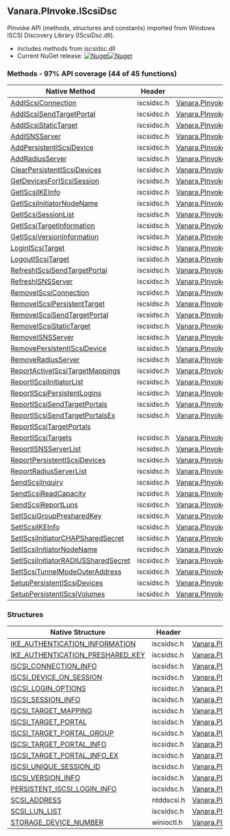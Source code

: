 ## Vanara.PInvoke.IScsiDsc  
PInvoke API (methods, structures and constants) imported from Windows ISCSI Discovery Library (IScsiDsc.dll).

- Includes methods from iscsidsc.dll  
- Current NuGet release: [![Nuget](https://img.shields.io/nuget/v/Vanara.PInvoke.IScsiDsc?logo=nuget&style=flat-square)![Nuget](https://img.shields.io/nuget/dt/Vanara.PInvoke.IScsiDsc?label=%20&style=flat-square)](https://www.nuget.org/packages/Vanara.PInvoke.IScsiDsc)  
### Methods - 97% API coverage (44 of 45 functions)  
Native Method | Header | Managed Method  
--- | --- | ---  
[AddIScsiConnection](https://www.google.com/search?num=5&q=AddIScsiConnectionA+site%3Adocs.microsoft.com) | iscsidsc.h | [Vanara.PInvoke.IScsiDsc.AddIScsiConnection](https://github.com/dahall/Vanara/search?l=C%23&q=AddIScsiConnection)  
[AddIScsiSendTargetPortal](https://www.google.com/search?num=5&q=AddIScsiSendTargetPortalA+site%3Adocs.microsoft.com) | iscsidsc.h | [Vanara.PInvoke.IScsiDsc.AddIScsiSendTargetPortal](https://github.com/dahall/Vanara/search?l=C%23&q=AddIScsiSendTargetPortal)  
[AddIScsiStaticTarget](https://www.google.com/search?num=5&q=AddIScsiStaticTargetA+site%3Adocs.microsoft.com) | iscsidsc.h | [Vanara.PInvoke.IScsiDsc.AddIScsiStaticTarget](https://github.com/dahall/Vanara/search?l=C%23&q=AddIScsiStaticTarget)  
[AddISNSServer](https://www.google.com/search?num=5&q=AddISNSServerA+site%3Adocs.microsoft.com) | iscsidsc.h | [Vanara.PInvoke.IScsiDsc.AddISNSServer](https://github.com/dahall/Vanara/search?l=C%23&q=AddISNSServer)  
[AddPersistentIScsiDevice](https://www.google.com/search?num=5&q=AddPersistentIScsiDeviceA+site%3Adocs.microsoft.com) | iscsidsc.h | [Vanara.PInvoke.IScsiDsc.AddPersistentIScsiDevice](https://github.com/dahall/Vanara/search?l=C%23&q=AddPersistentIScsiDevice)  
[AddRadiusServer](https://www.google.com/search?num=5&q=AddRadiusServerA+site%3Adocs.microsoft.com) | iscsidsc.h | [Vanara.PInvoke.IScsiDsc.AddRadiusServer](https://github.com/dahall/Vanara/search?l=C%23&q=AddRadiusServer)  
[ClearPersistentIScsiDevices](https://www.google.com/search?num=5&q=ClearPersistentIScsiDevices+site%3Adocs.microsoft.com) | iscsidsc.h | [Vanara.PInvoke.IScsiDsc.ClearPersistentIScsiDevices](https://github.com/dahall/Vanara/search?l=C%23&q=ClearPersistentIScsiDevices)  
[GetDevicesForIScsiSession](https://www.google.com/search?num=5&q=GetDevicesForIScsiSessionA+site%3Adocs.microsoft.com) | iscsidsc.h | [Vanara.PInvoke.IScsiDsc.GetDevicesForIScsiSession](https://github.com/dahall/Vanara/search?l=C%23&q=GetDevicesForIScsiSession)  
[GetIScsiIKEInfo](https://www.google.com/search?num=5&q=GetIScsiIKEInfoA+site%3Adocs.microsoft.com) | iscsidsc.h | [Vanara.PInvoke.IScsiDsc.GetIScsiIKEInfo](https://github.com/dahall/Vanara/search?l=C%23&q=GetIScsiIKEInfo)  
[GetIScsiInitiatorNodeName](https://www.google.com/search?num=5&q=GetIScsiInitiatorNodeNameA+site%3Adocs.microsoft.com) | iscsidsc.h | [Vanara.PInvoke.IScsiDsc.GetIScsiInitiatorNodeName](https://github.com/dahall/Vanara/search?l=C%23&q=GetIScsiInitiatorNodeName)  
[GetIScsiSessionList](https://www.google.com/search?num=5&q=GetIScsiSessionListA+site%3Adocs.microsoft.com) | iscsidsc.h | [Vanara.PInvoke.IScsiDsc.GetIScsiSessionList](https://github.com/dahall/Vanara/search?l=C%23&q=GetIScsiSessionList)  
[GetIScsiTargetInformation](https://www.google.com/search?num=5&q=GetIScsiTargetInformationA+site%3Adocs.microsoft.com) | iscsidsc.h | [Vanara.PInvoke.IScsiDsc.GetIScsiTargetInformation](https://github.com/dahall/Vanara/search?l=C%23&q=GetIScsiTargetInformation)  
[GetIScsiVersionInformation](https://www.google.com/search?num=5&q=GetIScsiVersionInformation+site%3Adocs.microsoft.com) | iscsidsc.h | [Vanara.PInvoke.IScsiDsc.GetIScsiVersionInformation](https://github.com/dahall/Vanara/search?l=C%23&q=GetIScsiVersionInformation)  
[LoginIScsiTarget](https://www.google.com/search?num=5&q=LoginIScsiTargetA+site%3Adocs.microsoft.com) | iscsidsc.h | [Vanara.PInvoke.IScsiDsc.LoginIScsiTarget](https://github.com/dahall/Vanara/search?l=C%23&q=LoginIScsiTarget)  
[LogoutIScsiTarget](https://www.google.com/search?num=5&q=LogoutIScsiTarget+site%3Adocs.microsoft.com) | iscsidsc.h | [Vanara.PInvoke.IScsiDsc.LogoutIScsiTarget](https://github.com/dahall/Vanara/search?l=C%23&q=LogoutIScsiTarget)  
[RefreshIScsiSendTargetPortal](https://www.google.com/search?num=5&q=RefreshIScsiSendTargetPortalA+site%3Adocs.microsoft.com) | iscsidsc.h | [Vanara.PInvoke.IScsiDsc.RefreshIScsiSendTargetPortal](https://github.com/dahall/Vanara/search?l=C%23&q=RefreshIScsiSendTargetPortal)  
[RefreshISNSServer](https://www.google.com/search?num=5&q=RefreshISNSServerA+site%3Adocs.microsoft.com) | iscsidsc.h | [Vanara.PInvoke.IScsiDsc.RefreshISNSServer](https://github.com/dahall/Vanara/search?l=C%23&q=RefreshISNSServer)  
[RemoveIScsiConnection](https://www.google.com/search?num=5&q=RemoveIScsiConnection+site%3Adocs.microsoft.com) | iscsidsc.h | [Vanara.PInvoke.IScsiDsc.RemoveIScsiConnection](https://github.com/dahall/Vanara/search?l=C%23&q=RemoveIScsiConnection)  
[RemoveIScsiPersistentTarget](https://www.google.com/search?num=5&q=RemoveIScsiPersistentTargetA+site%3Adocs.microsoft.com) | iscsidsc.h | [Vanara.PInvoke.IScsiDsc.RemoveIScsiPersistentTarget](https://github.com/dahall/Vanara/search?l=C%23&q=RemoveIScsiPersistentTarget)  
[RemoveIScsiSendTargetPortal](https://www.google.com/search?num=5&q=RemoveIScsiSendTargetPortalA+site%3Adocs.microsoft.com) | iscsidsc.h | [Vanara.PInvoke.IScsiDsc.RemoveIScsiSendTargetPortal](https://github.com/dahall/Vanara/search?l=C%23&q=RemoveIScsiSendTargetPortal)  
[RemoveIScsiStaticTarget](https://www.google.com/search?num=5&q=RemoveIScsiStaticTargetA+site%3Adocs.microsoft.com) | iscsidsc.h | [Vanara.PInvoke.IScsiDsc.RemoveIScsiStaticTarget](https://github.com/dahall/Vanara/search?l=C%23&q=RemoveIScsiStaticTarget)  
[RemoveISNSServer](https://www.google.com/search?num=5&q=RemoveISNSServerA+site%3Adocs.microsoft.com) | iscsidsc.h | [Vanara.PInvoke.IScsiDsc.RemoveISNSServer](https://github.com/dahall/Vanara/search?l=C%23&q=RemoveISNSServer)  
[RemovePersistentIScsiDevice](https://www.google.com/search?num=5&q=RemovePersistentIScsiDeviceA+site%3Adocs.microsoft.com) | iscsidsc.h | [Vanara.PInvoke.IScsiDsc.RemovePersistentIScsiDevice](https://github.com/dahall/Vanara/search?l=C%23&q=RemovePersistentIScsiDevice)  
[RemoveRadiusServer](https://www.google.com/search?num=5&q=RemoveRadiusServerA+site%3Adocs.microsoft.com) | iscsidsc.h | [Vanara.PInvoke.IScsiDsc.RemoveRadiusServer](https://github.com/dahall/Vanara/search?l=C%23&q=RemoveRadiusServer)  
[ReportActiveIScsiTargetMappings](https://www.google.com/search?num=5&q=ReportActiveIScsiTargetMappingsA+site%3Adocs.microsoft.com) | iscsidsc.h | [Vanara.PInvoke.IScsiDsc.ReportActiveIScsiTargetMappings](https://github.com/dahall/Vanara/search?l=C%23&q=ReportActiveIScsiTargetMappings)  
[ReportIScsiInitiatorList](https://www.google.com/search?num=5&q=ReportIScsiInitiatorListA+site%3Adocs.microsoft.com) | iscsidsc.h | [Vanara.PInvoke.IScsiDsc.ReportIScsiInitiatorList](https://github.com/dahall/Vanara/search?l=C%23&q=ReportIScsiInitiatorList)  
[ReportIScsiPersistentLogins](https://www.google.com/search?num=5&q=ReportIScsiPersistentLoginsA+site%3Adocs.microsoft.com) | iscsidsc.h | [Vanara.PInvoke.IScsiDsc.ReportIScsiPersistentLogins](https://github.com/dahall/Vanara/search?l=C%23&q=ReportIScsiPersistentLogins)  
[ReportIScsiSendTargetPortals](https://www.google.com/search?num=5&q=ReportIScsiSendTargetPortalsA+site%3Adocs.microsoft.com) | iscsidsc.h | [Vanara.PInvoke.IScsiDsc.ReportIScsiSendTargetPortals](https://github.com/dahall/Vanara/search?l=C%23&q=ReportIScsiSendTargetPortals)  
[ReportIScsiSendTargetPortalsEx](https://www.google.com/search?num=5&q=ReportIScsiSendTargetPortalsExA+site%3Adocs.microsoft.com) | iscsidsc.h | [Vanara.PInvoke.IScsiDsc.ReportIScsiSendTargetPortalsEx](https://github.com/dahall/Vanara/search?l=C%23&q=ReportIScsiSendTargetPortalsEx)  
[ReportIScsiTargetPortals](https://www.google.com/search?num=5&q=ReportIScsiTargetPortalsA+site%3Adocs.microsoft.com) |  |   
[ReportIScsiTargets](https://www.google.com/search?num=5&q=ReportIScsiTargetsA+site%3Adocs.microsoft.com) | iscsidsc.h | [Vanara.PInvoke.IScsiDsc.ReportIScsiTargets](https://github.com/dahall/Vanara/search?l=C%23&q=ReportIScsiTargets)  
[ReportISNSServerList](https://www.google.com/search?num=5&q=ReportISNSServerListA+site%3Adocs.microsoft.com) | iscsidsc.h | [Vanara.PInvoke.IScsiDsc.ReportISNSServerList](https://github.com/dahall/Vanara/search?l=C%23&q=ReportISNSServerList)  
[ReportPersistentIScsiDevices](https://www.google.com/search?num=5&q=ReportPersistentIScsiDevicesA+site%3Adocs.microsoft.com) | iscsidsc.h | [Vanara.PInvoke.IScsiDsc.ReportPersistentIScsiDevices](https://github.com/dahall/Vanara/search?l=C%23&q=ReportPersistentIScsiDevices)  
[ReportRadiusServerList](https://www.google.com/search?num=5&q=ReportRadiusServerListA+site%3Adocs.microsoft.com) | iscsidsc.h | [Vanara.PInvoke.IScsiDsc.ReportRadiusServerList](https://github.com/dahall/Vanara/search?l=C%23&q=ReportRadiusServerList)  
[SendScsiInquiry](https://www.google.com/search?num=5&q=SendScsiInquiry+site%3Adocs.microsoft.com) | iscsidsc.h | [Vanara.PInvoke.IScsiDsc.SendScsiInquiry](https://github.com/dahall/Vanara/search?l=C%23&q=SendScsiInquiry)  
[SendScsiReadCapacity](https://www.google.com/search?num=5&q=SendScsiReadCapacity+site%3Adocs.microsoft.com) | iscsidsc.h | [Vanara.PInvoke.IScsiDsc.SendScsiReadCapacity](https://github.com/dahall/Vanara/search?l=C%23&q=SendScsiReadCapacity)  
[SendScsiReportLuns](https://www.google.com/search?num=5&q=SendScsiReportLuns+site%3Adocs.microsoft.com) | iscsidsc.h | [Vanara.PInvoke.IScsiDsc.SendScsiReportLuns](https://github.com/dahall/Vanara/search?l=C%23&q=SendScsiReportLuns)  
[SetIScsiGroupPresharedKey](https://www.google.com/search?num=5&q=SetIScsiGroupPresharedKey+site%3Adocs.microsoft.com) | iscsidsc.h | [Vanara.PInvoke.IScsiDsc.SetIScsiGroupPresharedKey](https://github.com/dahall/Vanara/search?l=C%23&q=SetIScsiGroupPresharedKey)  
[SetIScsiIKEInfo](https://www.google.com/search?num=5&q=SetIScsiIKEInfoA+site%3Adocs.microsoft.com) | iscsidsc.h | [Vanara.PInvoke.IScsiDsc.SetIScsiIKEInfo](https://github.com/dahall/Vanara/search?l=C%23&q=SetIScsiIKEInfo)  
[SetIScsiInitiatorCHAPSharedSecret](https://www.google.com/search?num=5&q=SetIScsiInitiatorCHAPSharedSecret+site%3Adocs.microsoft.com) | iscsidsc.h | [Vanara.PInvoke.IScsiDsc.SetIScsiInitiatorCHAPSharedSecret](https://github.com/dahall/Vanara/search?l=C%23&q=SetIScsiInitiatorCHAPSharedSecret)  
[SetIScsiInitiatorNodeName](https://www.google.com/search?num=5&q=SetIScsiInitiatorNodeNameA+site%3Adocs.microsoft.com) | iscsidsc.h | [Vanara.PInvoke.IScsiDsc.SetIScsiInitiatorNodeName](https://github.com/dahall/Vanara/search?l=C%23&q=SetIScsiInitiatorNodeName)  
[SetIScsiInitiatorRADIUSSharedSecret](https://www.google.com/search?num=5&q=SetIScsiInitiatorRADIUSSharedSecret+site%3Adocs.microsoft.com) | iscsidsc.h | [Vanara.PInvoke.IScsiDsc.SetIScsiInitiatorRADIUSSharedSecret](https://github.com/dahall/Vanara/search?l=C%23&q=SetIScsiInitiatorRADIUSSharedSecret)  
[SetIScsiTunnelModeOuterAddress](https://www.google.com/search?num=5&q=SetIScsiTunnelModeOuterAddressA+site%3Adocs.microsoft.com) | iscsidsc.h | [Vanara.PInvoke.IScsiDsc.SetIScsiTunnelModeOuterAddress](https://github.com/dahall/Vanara/search?l=C%23&q=SetIScsiTunnelModeOuterAddress)  
[SetupPersistentIScsiDevices](https://www.google.com/search?num=5&q=SetupPersistentIScsiDevices+site%3Adocs.microsoft.com) | iscsidsc.h | [Vanara.PInvoke.IScsiDsc.SetupPersistentIScsiDevices](https://github.com/dahall/Vanara/search?l=C%23&q=SetupPersistentIScsiDevices)  
[SetupPersistentIScsiVolumes](https://www.google.com/search?num=5&q=SetupPersistentIScsiVolumes+site%3Adocs.microsoft.com) | iscsidsc.h | [Vanara.PInvoke.IScsiDsc.SetupPersistentIScsiVolumes](https://github.com/dahall/Vanara/search?l=C%23&q=SetupPersistentIScsiVolumes)  
### Structures  
Native Structure | Header | Managed Structure  
--- | --- | ---  
[IKE_AUTHENTICATION_INFORMATION](https://www.google.com/search?num=5&q=IKE_AUTHENTICATION_INFORMATION+site%3Adocs.microsoft.com) | iscsidsc.h | [Vanara.PInvoke.IScsiDsc.IKE_AUTHENTICATION_INFORMATION](https://github.com/dahall/Vanara/search?l=C%23&q=IKE_AUTHENTICATION_INFORMATION)  
[IKE_AUTHENTICATION_PRESHARED_KEY](https://www.google.com/search?num=5&q=IKE_AUTHENTICATION_PRESHARED_KEY+site%3Adocs.microsoft.com) | iscsidsc.h | [Vanara.PInvoke.IScsiDsc.IKE_AUTHENTICATION_PRESHARED_KEY](https://github.com/dahall/Vanara/search?l=C%23&q=IKE_AUTHENTICATION_PRESHARED_KEY)  
[ISCSI_CONNECTION_INFO](https://www.google.com/search?num=5&q=ISCSI_CONNECTION_INFO+site%3Adocs.microsoft.com) | iscsidsc.h | [Vanara.PInvoke.IScsiDsc.ISCSI_CONNECTION_INFO](https://github.com/dahall/Vanara/search?l=C%23&q=ISCSI_CONNECTION_INFO)  
[ISCSI_DEVICE_ON_SESSION](https://www.google.com/search?num=5&q=ISCSI_DEVICE_ON_SESSION+site%3Adocs.microsoft.com) | iscsidsc.h | [Vanara.PInvoke.IScsiDsc.ISCSI_DEVICE_ON_SESSION](https://github.com/dahall/Vanara/search?l=C%23&q=ISCSI_DEVICE_ON_SESSION)  
[ISCSI_LOGIN_OPTIONS](https://www.google.com/search?num=5&q=ISCSI_LOGIN_OPTIONS+site%3Adocs.microsoft.com) | iscsidsc.h | [Vanara.PInvoke.IScsiDsc.ISCSI_LOGIN_OPTIONS](https://github.com/dahall/Vanara/search?l=C%23&q=ISCSI_LOGIN_OPTIONS)  
[ISCSI_SESSION_INFO](https://www.google.com/search?num=5&q=ISCSI_SESSION_INFO+site%3Adocs.microsoft.com) | iscsidsc.h | [Vanara.PInvoke.IScsiDsc.ISCSI_SESSION_INFO](https://github.com/dahall/Vanara/search?l=C%23&q=ISCSI_SESSION_INFO)  
[ISCSI_TARGET_MAPPING](https://www.google.com/search?num=5&q=ISCSI_TARGET_MAPPING+site%3Adocs.microsoft.com) | iscsidsc.h | [Vanara.PInvoke.IScsiDsc.ISCSI_TARGET_MAPPING](https://github.com/dahall/Vanara/search?l=C%23&q=ISCSI_TARGET_MAPPING)  
[ISCSI_TARGET_PORTAL](https://www.google.com/search?num=5&q=ISCSI_TARGET_PORTAL+site%3Adocs.microsoft.com) | iscsidsc.h | [Vanara.PInvoke.IScsiDsc.ISCSI_TARGET_PORTAL](https://github.com/dahall/Vanara/search?l=C%23&q=ISCSI_TARGET_PORTAL)  
[ISCSI_TARGET_PORTAL_GROUP](https://www.google.com/search?num=5&q=ISCSI_TARGET_PORTAL_GROUP+site%3Adocs.microsoft.com) | iscsidsc.h | [Vanara.PInvoke.IScsiDsc.ISCSI_TARGET_PORTAL_GROUP](https://github.com/dahall/Vanara/search?l=C%23&q=ISCSI_TARGET_PORTAL_GROUP)  
[ISCSI_TARGET_PORTAL_INFO](https://www.google.com/search?num=5&q=ISCSI_TARGET_PORTAL_INFO+site%3Adocs.microsoft.com) | iscsidsc.h | [Vanara.PInvoke.IScsiDsc.ISCSI_TARGET_PORTAL_INFO](https://github.com/dahall/Vanara/search?l=C%23&q=ISCSI_TARGET_PORTAL_INFO)  
[ISCSI_TARGET_PORTAL_INFO_EX](https://www.google.com/search?num=5&q=ISCSI_TARGET_PORTAL_INFO_EX+site%3Adocs.microsoft.com) | iscsidsc.h | [Vanara.PInvoke.IScsiDsc.ISCSI_TARGET_PORTAL_INFO_EX](https://github.com/dahall/Vanara/search?l=C%23&q=ISCSI_TARGET_PORTAL_INFO_EX)  
[ISCSI_UNIQUE_SESSION_ID](https://www.google.com/search?num=5&q=ISCSI_UNIQUE_SESSION_ID+site%3Adocs.microsoft.com) | iscsidsc.h | [Vanara.PInvoke.IScsiDsc.ISCSI_UNIQUE_SESSION_ID](https://github.com/dahall/Vanara/search?l=C%23&q=ISCSI_UNIQUE_SESSION_ID)  
[ISCSI_VERSION_INFO](https://www.google.com/search?num=5&q=ISCSI_VERSION_INFO+site%3Adocs.microsoft.com) | iscsidsc.h | [Vanara.PInvoke.IScsiDsc.ISCSI_VERSION_INFO](https://github.com/dahall/Vanara/search?l=C%23&q=ISCSI_VERSION_INFO)  
[PERSISTENT_ISCSI_LOGIN_INFO](https://www.google.com/search?num=5&q=PERSISTENT_ISCSI_LOGIN_INFO+site%3Adocs.microsoft.com) | iscsidsc.h | [Vanara.PInvoke.IScsiDsc.PERSISTENT_ISCSI_LOGIN_INFO](https://github.com/dahall/Vanara/search?l=C%23&q=PERSISTENT_ISCSI_LOGIN_INFO)  
[SCSI_ADDRESS](https://www.google.com/search?num=5&q=SCSI_ADDRESS+site%3Adocs.microsoft.com) | ntddscsi.h | [Vanara.PInvoke.IScsiDsc.SCSI_ADDRESS](https://github.com/dahall/Vanara/search?l=C%23&q=SCSI_ADDRESS)  
[SCSI_LUN_LIST](https://www.google.com/search?num=5&q=SCSI_LUN_LIST+site%3Adocs.microsoft.com) | iscsidsc.h | [Vanara.PInvoke.IScsiDsc.SCSI_LUN_LIST](https://github.com/dahall/Vanara/search?l=C%23&q=SCSI_LUN_LIST)  
[STORAGE_DEVICE_NUMBER](https://www.google.com/search?num=5&q=STORAGE_DEVICE_NUMBER+site%3Adocs.microsoft.com) | winioctl.h | [Vanara.PInvoke.IScsiDsc.STORAGE_DEVICE_NUMBER](https://github.com/dahall/Vanara/search?l=C%23&q=STORAGE_DEVICE_NUMBER)  
